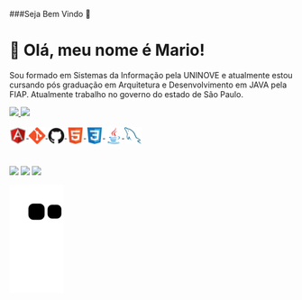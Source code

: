 ###Seja Bem Vindo 👋
# 👋 Olá, meu nome é Mario!
Sou formado em Sistemas da Informação pela UNINOVE e atualmente estou cursando pós graduação em Arquitetura e Desenvolvimento em JAVA pela FIAP. Atualmente trabalho no governo do estado de São Paulo.

<div>
  <a href="https://github.com/MarioBezerro">
           <img height="180em" src="https://github-readme-stats.vercel.app/api?username=MarioBezerro&show_icons=true&theme=chartreuse-dark&include_all_commits=true&count_private=true"/>
           <img height="180em" src="https://github-readme-stats.vercel.app/api/top-langs/?username=MarioBezerro&layout=compact&langs_count=7&theme=chartreuse-dark"/>
</div>
  <div style="display: inline_block"><br>
    <img align="center" alt="Mario-Js" height="30" witdh="40"         src="https://raw.githubusercontent.com/devicons/devicon/master/icons/angularjs/angularjs-original.svg">
    <img align="center" alt="Mario-Js" height="30" witdh="40"         src="https://raw.githubusercontent.com/devicons/devicon/master/icons/git/git-original.svg">
    <img align="center" alt="Mario-Js" height="30" witdh="40"         src="https://raw.githubusercontent.com/devicons/devicon/master/icons/github/github-original.svg">
    <img align="center" alt="Mario-Js" height="30" witdh="40"         src="https://raw.githubusercontent.com/devicons/devicon/master/icons/html5/html5-original.svg">
    <img align="center" alt="Mario-Js" height="30" witdh="40"         src="https://raw.githubusercontent.com/devicons/devicon/master/icons/css3/css3-original.svg">
    <img align="center" alt="Mario-Js" height="30" witdh="40"         src="https://raw.githubusercontent.com/devicons/devicon/master/icons/java/java-original.svg">
    <img align="center" alt="Mario-Js" height="30" witdh="40"         src="https://raw.githubusercontent.com/devicons/devicon/master/icons/mysql/mysql-original.svg">
  </div>
  
  #
  
  <div>
   <a href="https://discord.gg/ewsb6Dnt" target="_blank"><img src="https://img.shields.io/badge/Discord-7289DA?style=for-the-badge&logo=discord&logoColor=white" target="_blank"></a>
    <a href = "mailto:mariojosebezerro@gmail.com"><img src="https://img.shields.io/badge/-Gmail-%23333?style=for-the-badge&logo=gmail&logoColor=white" target="_blank"></a>
  <a href="https://www.linkedin.com/feed/?trk=homepage-basic_signin-form_submit" target="_blank"><img src="https://img.shields.io/badge/-LinkedIn-%230077B5?style=for-the-badge&logo=linkedin&logoColor=white" target="_blank"></a>
        
  ![Snake animation](https://github.com/rafaballerini/rafaballerini/blob/output/github-contribution-grid-snake.svg)  
    
  </div>
  
